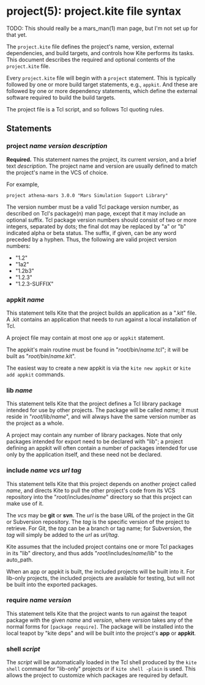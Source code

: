 # project(5): project.kite file syntax

TODO: This should really be a mars_man(1) man page, but I'm not set up 
for that yet.

The `project.kite` file defines the project's name, version, external
dependencies, and build targets, and controls how Kite performs its tasks.
This document describes the required and optional contents of the 
`project.kite` file. 

Every `project.kite` file will begin with a `project` statement.  This
is typically followed by one or more build target statements, e.g.,
`appkit`.  And these are followed by one or more dependency
statements, which define the external software required to build the
build targets.

The project file is a Tcl script, and so follows Tcl quoting 
rules.

## Statements

### project _name version description_

**Required.** This statement names the project, its
current _version_, and a brief text _description_.  The project
name and version are usually defined to match the 
project's name in the VCS of choice.

For example,

    project athena-mars 3.0.0 "Mars Simulation Support Library"

The version number must be a valid Tcl package version number, as 
described on Tcl's package(n) man page, except that it may include
an optional suffix.  Tcl package version numbers should consist of two 
or more integers, separated by dots; the final dot may be replaced by
"a" or "b" indicated alpha or beta status.  The suffix, if given,
can be any word preceded by a hyphen.  Thus, the following are valid
project version numbers:

* "1.2"
* "1a2"
* "1.2b3"
* "1.2.3"
* "1.2.3-SUFFIX"

### appkit _name_

This statement tells Kite that the project builds an application as a ".kit"
file.  A .kit contains an application that needs to run against a local 
installation of Tcl.

A project file may contain at most one `app` or `appkit` statement.

The appkit's main routine must be found in "<i>root</i>/bin/<i>name</i>.tcl";
it will be built as "<i>root</i>/bin/<i>name</i>.kit".

The easiest way to create a new appkit is via the `kite new appkit` or 
`kite add appkit` commands.

### lib _name_

This statement tells Kite that the project defines a Tcl library package
intended for use by other projects.  The package will be called _name_;
it must reside in "<i>root</i>/lib/<i>name</i>", and will always have the 
same version number as the project as a whole.

A project may contain any number of library packages.  Note that only
packages intended for export need to be declared with "lib"; a project
defining an appkit will often contain a number of packages intended for
use only by the application itself, and these need not be declared.

### include _name vcs url tag_

This statement tells Kite that this project depends on another project 
called _name_, and directs Kite to pull the other project's code from its
VCS repository into the "<i>root</i>/includes/<i>name</i>" directory
so that this project can make use of it.

The _vcs_ may be **git** or **svn**.  The _url_ is the base URL of the 
project in the Git or Subversion repository.  The _tag_ is the specific
version of the project to retrieve.  For Git, the _tag_ can be a 
branch or tag name; for Subversion, the _tag_ will simply be added to
the _url_ as _url/tag_.

Kite assumes that the included project contains one or more Tcl
packages in its "lib" directory, and thus adds 
"<i>root</i>/includes/<i>name</i>/lib" to the auto_path.

When an app or appkit is built, the included projects will be built into it.
For lib-only projects, the included projects are available for testing, but
will not be built into the exported packages.

### require _name version_

This statement tells Kite that the project wants to run against the 
teapot package with the given _name_ and _version_, where _version_
takes any of the normal forms for `[package require]`.  The package
will be installed into the local teapot by "kite deps" and will be
built into the project's **app** or **appkit**.

### shell _script_

The _script_ will be automatically loaded in the Tcl shell produced
by the `kite shell` command for "lib-only" projects or if 
`kite shell -plain` is used.  This allows the project to customize
which packages are required by default.
